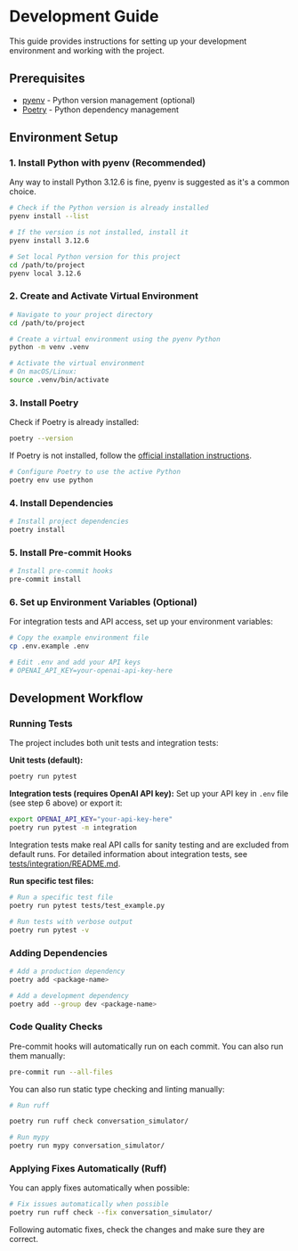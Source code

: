 # Development Guide

This guide provides instructions for setting up your development environment and working with the project.

## Prerequisites

- [pyenv](https://github.com/pyenv/pyenv) - Python version management (optional)
- [Poetry](https://python-poetry.org/) - Python dependency management

## Environment Setup

### 1. Install Python with pyenv (Recommended)
Any way to install Python 3.12.6 is fine, pyenv is suggested as it's a common choice.

```bash
# Check if the Python version is already installed
pyenv install --list

# If the version is not installed, install it
pyenv install 3.12.6

# Set local Python version for this project
cd /path/to/project
pyenv local 3.12.6
```

### 2. Create and Activate Virtual Environment

```bash
# Navigate to your project directory
cd /path/to/project

# Create a virtual environment using the pyenv Python
python -m venv .venv

# Activate the virtual environment
# On macOS/Linux:
source .venv/bin/activate
```

### 3. Install Poetry

Check if Poetry is already installed:

```bash
poetry --version
```

If Poetry is not installed, follow the [official installation instructions](https://python-poetry.org/docs/#installation).

```bash
# Configure Poetry to use the active Python
poetry env use python
```

### 4. Install Dependencies

```bash
# Install project dependencies
poetry install
```

### 5. Install Pre-commit Hooks

```bash
# Install pre-commit hooks
pre-commit install
```

### 6. Set up Environment Variables (Optional)

For integration tests and API access, set up your environment variables:

```bash
# Copy the example environment file
cp .env.example .env

# Edit .env and add your API keys
# OPENAI_API_KEY=your-openai-api-key-here
```

## Development Workflow

### Running Tests

The project includes both unit tests and integration tests:

**Unit tests (default):**
```bash
poetry run pytest
```

**Integration tests (requires OpenAI API key):**
Set up your API key in `.env` file (see step 6 above) or export it:
```bash
export OPENAI_API_KEY="your-api-key-here"
poetry run pytest -m integration
```

Integration tests make real API calls for sanity testing and are excluded from default runs. For detailed information about integration tests, see [tests/integration/README.md](../../tests/integration/README.md).

**Run specific test files:**
```bash
# Run a specific test file
poetry run pytest tests/test_example.py

# Run tests with verbose output
poetry run pytest -v
```

### Adding Dependencies

```bash
# Add a production dependency
poetry add <package-name>

# Add a development dependency
poetry add --group dev <package-name>
```

### Code Quality Checks

Pre-commit hooks will automatically run on each commit. You can also run them manually:

```bash
pre-commit run --all-files
```

You can also run static type checking and linting manually:

```bash
# Run ruff

poetry run ruff check conversation_simulator/

# Run mypy
poetry run mypy conversation_simulator/
```

### Applying Fixes Automatically (Ruff)
You can apply fixes automatically when possible:

```bash
# Fix issues automatically when possible
poetry run ruff check --fix conversation_simulator/
```

Following automatic fixes, check the changes and make sure they are correct.
